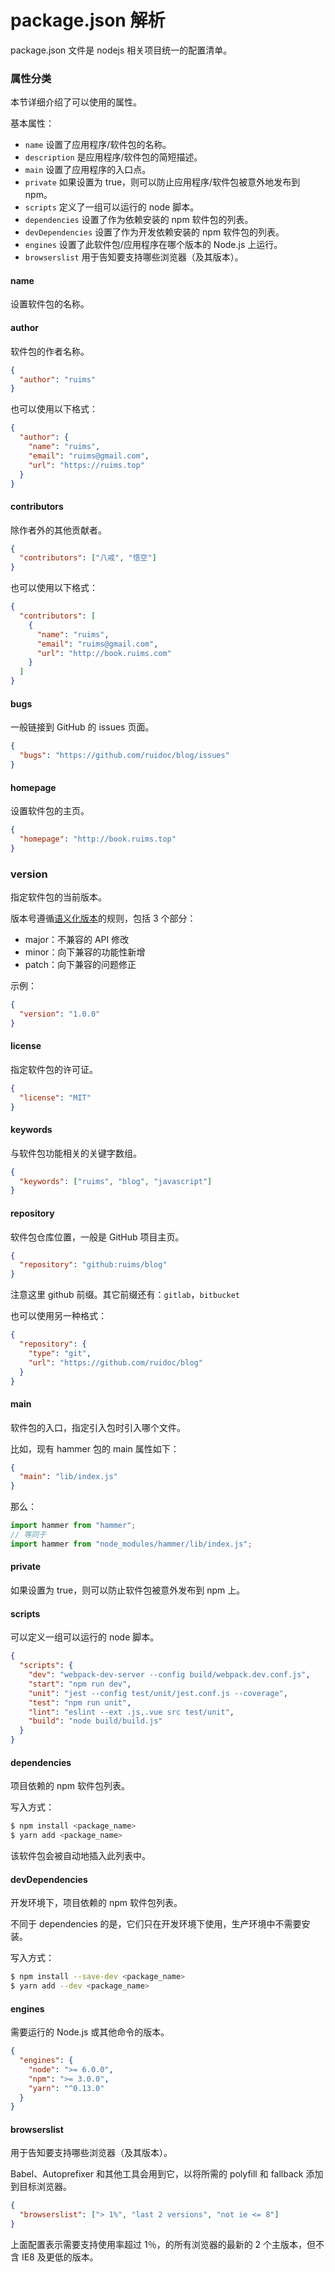 # package.json 解析

package.json 文件是 nodejs 相关项目统一的配置清单。

### 属性分类

本节详细介绍了可以使用的属性。

基本属性：

- `name` 设置了应用程序/软件包的名称。
- `description` 是应用程序/软件包的简短描述。
- `main` 设置了应用程序的入口点。
- `private` 如果设置为 true，则可以防止应用程序/软件包被意外地发布到 npm。
- `scripts` 定义了一组可以运行的 node 脚本。
- `dependencies` 设置了作为依赖安装的 npm 软件包的列表。
- `devDependencies` 设置了作为开发依赖安装的 npm 软件包的列表。
- `engines` 设置了此软件包/应用程序在哪个版本的 Node.js 上运行。
- `browserslist` 用于告知要支持哪些浏览器（及其版本）。

#### name

设置软件包的名称。

#### author

软件包的作者名称。

```json
{
  "author": "ruims"
}
```

也可以使用以下格式：

```json
{
  "author": {
    "name": "ruims",
    "email": "ruims@gmail.com",
    "url": "https://ruims.top"
  }
}
```

#### contributors

除作者外的其他贡献者。

```json
{
  "contributors": ["八戒", "悟空"]
}
```

也可以使用以下格式：

```json
{
  "contributors": [
    {
      "name": "ruims",
      "email": "ruims@gmail.com",
      "url": "http://book.ruims.com"
    }
  ]
}
```

#### bugs

一般链接到 GitHub 的 issues 页面。

```json
{
  "bugs": "https://github.com/ruidoc/blog/issues"
}
```

#### homepage

设置软件包的主页。

```json
{
  "homepage": "http://book.ruims.top"
}
```

### version

指定软件包的当前版本。

版本号遵循[语义化版本](https://semver.org/lang/zh-CN/)的规则，包括 3 个部分：

- major：不兼容的 API 修改
- minor：向下兼容的功能性新增
- patch：向下兼容的问题修正

示例：

```json
{
  "version": "1.0.0"
}
```

#### license

指定软件包的许可证。

```json
{
  "license": "MIT"
}
```

#### keywords

与软件包功能相关的关键字数组。

```json
{
  "keywords": ["ruims", "blog", "javascript"]
}
```

#### repository

软件包仓库位置，一般是 GitHub 项目主页。

```json
{
  "repository": "github:ruims/blog"
}
```

注意这里 github 前缀。其它前缀还有：`gitlab`，`bitbucket`

也可以使用另一种格式：

```json
{
  "repository": {
    "type": "git",
    "url": "https://github.com/ruidoc/blog"
  }
}
```

#### main

软件包的入口，指定引入包时引入哪个文件。

比如，现有 hammer 包的 main 属性如下：

```json
{
  "main": "lib/index.js"
}
```

那么：

```js
import hammer from "hammer";
// 等同于
import hammer from "node_modules/hammer/lib/index.js";
```

#### private

如果设置为 true，则可以防止软件包被意外发布到 npm 上。

#### scripts

可以定义一组可以运行的 node 脚本。

```json
{
  "scripts": {
    "dev": "webpack-dev-server --config build/webpack.dev.conf.js",
    "start": "npm run dev",
    "unit": "jest --config test/unit/jest.conf.js --coverage",
    "test": "npm run unit",
    "lint": "eslint --ext .js,.vue src test/unit",
    "build": "node build/build.js"
  }
}
```

#### dependencies

项目依赖的 npm 软件包列表。

写入方式：

```sh
$ npm install <package_name>
$ yarn add <package_name>
```

该软件包会被自动地插入此列表中。

#### devDependencies

开发环境下，项目依赖的 npm 软件包列表。

不同于 dependencies 的是，它们只在开发环境下使用，生产环境中不需要安装。

写入方式：

```sh
$ npm install --save-dev <package_name>
$ yarn add --dev <package_name>
```

#### engines

需要运行的 Node.js 或其他命令的版本。

```json
{
  "engines": {
    "node": ">= 6.0.0",
    "npm": ">= 3.0.0",
    "yarn": "^0.13.0"
  }
}
```

#### browserslist

用于告知要支持哪些浏览器（及其版本）。

Babel、Autoprefixer 和其他工具会用到它，以将所需的 polyfill 和 fallback 添加到目标浏览器。

```json
{
  "browserslist": ["> 1%", "last 2 versions", "not ie <= 8"]
}
```

上面配置表示需要支持使用率超过 1％，的所有浏览器的最新的 2 个主版本，但不含 IE8 及更低的版本。
